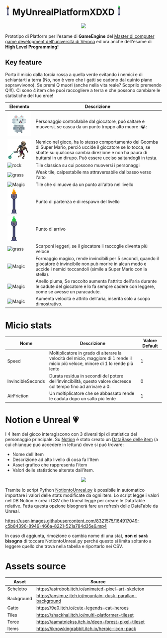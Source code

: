 # ![torch](Assets_readme_git/torch.gif) MyUnrealPlatformXDXD ![Green Torch](Assets_readme_git/green_torch.gif)



<p align="center">
<img src="Assets_readme_git/gameplayHLP.gif"  class="center">
</p> <p align="left">



Prototipo di Platform per l'esame di **GameEngine** del [Master di computer game development dell'università di Verona](https://www.mastergamedev.it/) ed ora anche dell'esame di **High Level Programming!**

## Key feature

Porta il micio dalla torcia rossa a quella verde evitando i nemici e di schiantarti a terra (No, non è vero che i gatti se cadono dal quinto piano sopravvivono). Se premi Q muori (anche nella vita reale? Scoprilo premendo Q!!!). Ci sono 4 item che puoi raccogliere a terra e che possono cambiare le statistiche del tuo eroe!

Elemento | Descrizione
------------ | -------------
![Micio](Assets_readme_git/micio.gif) | Personaggio controllabile dal giocatore, può saltare e muoversi, se casca da un punto troppo alto muore ::sob::
![Nemico](Assets_readme_git/enemy.gif) | Nemico nel gioco, ha lo stesso comportamento dei Goomba di Super Mario, perciò uccide il giocatore se lo tocca, se sbatte su qualcosa cambia direzione e non ha paura di buttarsi in un dirupo. Può essere ucciso saltandogli in testa.
<img src="Assets_readme_git/rockTile.png" alt="rock" width="80"/>| Tile classica su cui possono muoversi i personaggi
<img src="Assets_readme_git/grass_tile.png" alt="grass" width="80"/>| Weak tile, calpestabile ma attraversabile dal basso verso l'alto
<img src="Assets_readme_git/Magic_Tile.png" alt="Magic" width="80"/>| Tile che si muove da un punto all'altro nel livello
<img src="Assets_readme_git/torch.gif" alt="Magic" width="40" class="center"/>| Punto di partenza e di respawn del livello
<img src="Assets_readme_git/green_torch.gif" alt="Magic" width="40" class="center"/>| Punto di arrivo
<img src="Assets_readme_git/FeetOutline 12.png" alt="grass" width="64" class="center"/>| Scarponi leggeri, se il giocatore li raccoglie diventa più veloce
<img src="Assets_readme_git/MiscellaneousOutline 36.png" alt="Magic" width="64" class="center"/>| Formaggio magico, rende invincibili per 5 secondi, quando il giocatore è invincibile non può morire in alcun modo e uccide i nemici toccandoli (simile a Super Mario con la stella).
<img src="Assets_readme_git/RingOutline 13.png" alt="Magic" width="64" class="center"/>| Anello piuma, Se raccolto aumenta l'attrito dell'aria durante le cadute del giocatore e lo fa sempre cadere con leggere, come se avesse un paracadute.
<img src="Assets_readme_git/HelmetOutline 2.png" alt="Magic" width="64"/>| Aumenta velocità e attrito dell'aria, inserita solo a scopo dimostrativo.


# Micio stats

Nome | Descrizione | Valore Default
------------ | ------------- | -------------
Speed | Moltiplicatore in grado di alterare la velocità del micio, maggiore di 1 rende il micio più veloce, minore di 1 lo rende più lento | 1
InvincibleSeconds | Durata residua in secondi del potere dell'invincibilità, questo valore decresce col tempo fino ad arrivare a 0. | 0
AirFriction | Un moltiplicatore che se abbassato rende le caduta dopo un salto più lente | 1



# Notion e Unreal :heartpulse:



I 4 Item del gioco interagiscono con 3 diversi tipi di statistica del personaggio principale. Su [Notion](https://www.notion.so/) è stato creato un [DataBase delle item](https://decisive-nutmeg-629.notion.site/Design-stuff-836432e292e249c4801db0d20134afc3) (a cui chiunque può accedere in lettura) dove si può trovare:

* Nome dell'Item
* Descrizione ad alto livello di cosa fa l'Item
* Asset grafico che rappresenta l'item
* Valori delle statistiche alterate dall'item.


<p align="center">
<img src="Assets_readme_git/PaginaNotion.png"  class="center">
</p> <p align="left">

Tramite lo script Python [NotiontoUnreal.py](https://github.com/Jaeger87/GameEnginePlatformEsame/blob/HLP/NotionToUnreal.py) è possibile in automatico importare i valori delle stats modificate da ogni item. Lo script legge i valori nel DB Notion e crea i CSV che Unreal legge per creare le DataTable relative. Fatta questa opzione bisognerà fare un refresh delle DataTable da Unreal. 

https://user-images.githubusercontent.com/8321575/164917049-c5b84396-8949-466a-8221-521a784d35e6.mp4


In caso di aggiunta, rimozione o cambia nome di una stat, **non ci sarà bisogno** di toccare NotiontoUnreal.py perché questo si limita soltanto a leggere quello che trova nella tabella e riportarlo nei CSV.

# Assets source

Asset | Source
------------ | -------------
Scheletro | https://astrobob.itch.io/animated-pixel-art-skeleton
Background | https://ansimuz.itch.io/mountain-dusk-parallax-background
Gatto | https://9e0.itch.io/cute-legends-cat-heroes
Tiles | https://shackhal.itch.io/multi-platformer-tileset
Torce | https://aamatniekss.itch.io/deep-forest-pixel-tileset
Items | https://iknowkingrabbit.itch.io/heroic-icon-pack

